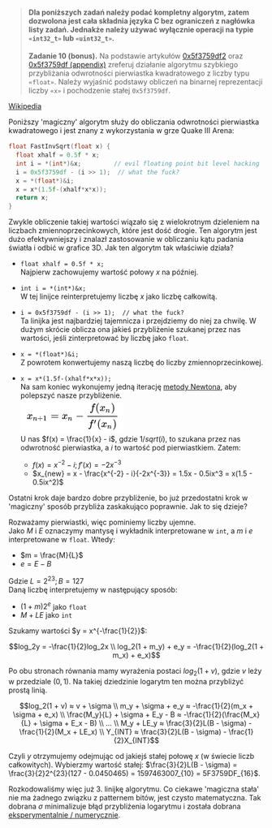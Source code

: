 > #### Dla poniższych zadań należy podać kompletny algorytm, zatem dozwolona jest cała składnia języka C bez ograniczeń z nagłówka listy zadań. Jednakże należy używać wyłącznie operacji na typie `«int32_t»` lub `«uint32_t»`.
> **Zadanie 10 (bonus).** Na podstawie artykułów [0x5f3759df2](http://h14s.p5r.org/2012/09/0x5f3759df.html) oraz [0x5f3759df (appendix)](http://h14s.p5r.org/2012/09/0x5f3759df-appendix.html) zreferuj działanie algorytmu szybkiego przybliżania odwrotności pierwiastka kwadratowego z liczby typu `«float»`. Należy wyjaśnić podstawy obliczeń na binarnej reprezentacji liczby `«x»` i pochodzenie stałej `0x5f3759df`.

[Wikipedia](https://en.wikipedia.org/wiki/Fast_inverse_square_root)

Poniższy 'magiczny' algorytm służy do obliczania odwrotności pierwiastka kwadratowego i jest znany z wykorzystania w grze Quake III Arena:
```c
float FastInvSqrt(float x) {
  float xhalf = 0.5f * x;
  int i = *(int*)&x;         // evil floating point bit level hacking
  i = 0x5f3759df - (i >> 1);  // what the fuck?
  x = *(float*)&i;
  x = x*(1.5f-(xhalf*x*x));
  return x;
}
```

Zwykle obliczenie takiej wartości wiązało się z wielokrotnym dzieleniem na liczbach zmiennoprzecinkowych, które jest dość drogie. Ten algorytm jest dużo efektywniejszy i znalazł zastosowanie w obliczaniu kątu padania światła i odbić w grafice 3D. Jak ten algorytm tak właściwie działa?

- `float xhalf = 0.5f * x;`  
Najpierw zachowujemy wartość połowy $x$ na później.

- `int i = *(int*)&x;`  
W tej linijce reinterpretujemy liczbę $x$ jako liczbę całkowitą.

- `i = 0x5f3759df - (i >> 1);  // what the fuck?`  
Ta linijka jest najbardziej tajemnicza i przejdziemy do niej za chwilę. W dużym skrócie oblicza ona jakieś przybliżenie szukanej przez nas wartości, jeśli zinterpretować by liczbę jako `float`.

- `x = *(float*)&i;`  
Z powrotem konwertujemy naszą liczbę do liczby zmiennoprzecinkowej.

- `x = x*(1.5f-(xhalf*x*x));`  
Na sam koniec wykonujemy jedną iterację [metody Newtona](https://en.wikipedia.org/wiki/Newton%27s_method), aby polepszyć nasze przybliżenie.   
![Metoda Newtona](zadanie10.1.png)  
U nas $f(x) = \frac{1}{x} - i$, gdzie $1/sqrt(i)$, to szukana przez nas odwrotność pierwiastka, a $i$ to wartość pod pierwiastkiem. Zatem:  
  - $f(x) = x^{-2} - i; f'(x) = -2x^{-3}$
  - $x_{new} = x - \frac{x^{-2} - i}{-2x^{-3}} = 1.5x - 0.5ix^3 = x(1.5 - 0.5ix^2)$

Ostatni krok daje bardzo dobre przybliżenie, bo już przedostatni krok w 'magiczny' sposób przybliża zaskakująco poprawnie. Jak to się dzieje?

Rozważamy pierwiastki, więc pominiemy liczby ujemne.  
Jako $M$ i $E$ oznaczymy mantysę i wykładnik interpretowane w `int`, a $m$ i $e$ interpretowane w `float`. Wtedy:
- $m = \frac{M}{L}$
- $e = E - B$

Gdzie $L = 2^{23}; B = 127$  
Daną liczbę interpretujemy w następujący sposób:
- $(1 + m)2^e$ jako `float`
- $M + LE$ jako `int`

Szukamy wartości $y = x^{-\frac{1}{2}}$:

$$log_2y = -\frac{1}{2}log_2x \\ log_2(1 + m_y) + e_y = -\frac{1}{2}(log_2(1 + m_x) + e_x)$$

Po obu stronach równania mamy wyrażenia postaci $log_2(1 + v)$, gdzie $v$ leży w przedziale $(0, 1)$. Na takiej dziedzinie logarytm ten można przybliżyć prostą linią.

$$log_2(1 + v) ≈ v + \sigma \\ m_y + \sigma + e_y ≈ -\frac{1}{2}(m_x + \sigma + e_x) \\ \frac{M_y}{L} + \sigma + E_y - B ≈ -\frac{1}{2}(\frac{M_x}{L} + \sigma + E_x - B) \\ ... \\ M_y + LE_y ≈ \frac{3}{2}L(B - \sigma) - \frac{1}{2}(M_x + LE_x) \\ Y_{INT} ≈ \frac{3}{2}L(B - \sigma) - \frac{1}{2}X_{INT}$$

Czyli $y$ otrzymujemy odejmując od jakiejś stałej połowę $x$ (w świecie liczb całkowitych). Wybierzmy wartość stałej:
$\frac{3}{2}L(B - \sigma) = \frac{3}{2}2^{23}(127 - 0.0450465) = 1597463007_{10} = 5F3759DF_{16}$. 

Rozkodowaliśmy więc już 3. linijkę algorytmu. Co ciekawe 'magiczna stała' nie ma żadnego związku z patternem bitów, jest czysto matematyczna. Tak dobrana $\sigma$ minimalizuje błąd przybliżenia logarytmu i została dobrana [eksperymentalnie / numerycznie](https://en.wikipedia.org/wiki/Fast_inverse_square_root#Magic_number).